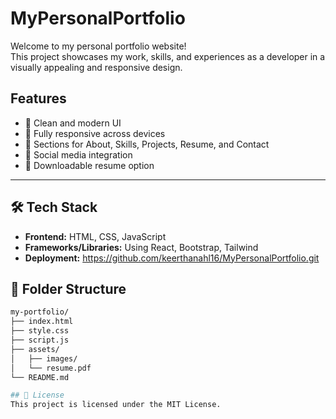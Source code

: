 # MyPersonalPortfolio

Welcome to my personal portfolio website!  
This project showcases my work, skills, and experiences as a developer in a visually appealing and responsive design.


##  Features

- 🌟 Clean and modern UI
- 📱 Fully responsive across devices
- 🧠 Sections for About, Skills, Projects, Resume, and Contact
- 🔗 Social media integration
- 🧾 Downloadable resume option

---

## 🛠️ Tech Stack

- **Frontend:** HTML, CSS, JavaScript  
- **Frameworks/Libraries:** Using React, Bootstrap, Tailwind  
- **Deployment:** https://github.com/keerthanahl16/MyPersonalPortfolio.git

## 📂 Folder Structure

```bash
my-portfolio/
├── index.html
├── style.css
├── script.js
├── assets/
│   ├── images/
│   └── resume.pdf
└── README.md

## 📝 License
This project is licensed under the MIT License.

